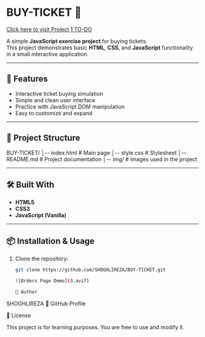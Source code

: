 # BUY-TICKET 🎫
[Click here to visit Project 1 TO-DO](https://shoghlireza.github.io/BUY-TICKET-Kes-teht-v-t/)

A simple **JavaScript exercise project** for buying tickets.  
This project demonstrates basic **HTML**, **CSS**, and **JavaScript** functionality in a small interactive application.  

---

## 🚀 Features
- Interactive ticket buying simulation
- Simple and clean user interface
- Practice with JavaScript DOM manipulation
- Easy to customize and expand

---

## 📂 Project Structure

BUY-TICKET/
│-- index.html # Main page
│-- style.css # Stylesheet
│-- README.md # Project documentation
│-- img/ # Images used in the project

---

## 🛠️ Built With
- **HTML5**
- **CSS3**
- **JavaScript (Vanilla)**

---

## 📦 Installation & Usage
1. Clone the repository:
   ```bash
   git clone https://github.com/SHOGHLIREZA/BUY-TICKET.git

   ![Orders Page Demo](3.avif)

   👤 Author

SHOGHLIREZA
🔗 GitHub Profile

📄 License

This project is for learning purposes. You are free to use and modify it.
